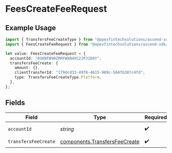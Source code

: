 # FeesCreateFeeRequest

## Example Usage

```typescript
import { TransfersFeeCreateType } from "@apexfintechsolutions/ascend-sdk/models/components";
import { FeesCreateFeeRequest } from "@apexfintechsolutions/ascend-sdk/models/operations";

let value: FeesCreateFeeRequest = {
  accountId: "01H8FB90ZRRFWXB4XC2JPJ1D4Y",
  transfersFeeCreate: {
    amount: {},
    clientTransferId: "179dcd33-49f8-4615-989c-560fb387c4fd",
    type: TransfersFeeCreateType.Platform,
  },
};
```

## Fields

| Field                                                                          | Type                                                                           | Required                                                                       | Description                                                                    | Example                                                                        |
| ------------------------------------------------------------------------------ | ------------------------------------------------------------------------------ | ------------------------------------------------------------------------------ | ------------------------------------------------------------------------------ | ------------------------------------------------------------------------------ |
| `accountId`                                                                    | *string*                                                                       | :heavy_check_mark:                                                             | The account id.                                                                | 01H8FB90ZRRFWXB4XC2JPJ1D4Y                                                     |
| `transfersFeeCreate`                                                           | [components.TransfersFeeCreate](../../models/components/transfersfeecreate.md) | :heavy_check_mark:                                                             | N/A                                                                            |                                                                                |